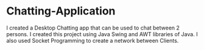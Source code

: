 # Chatting-Application
I created a Desktop Chatting app that can be used to chat between 2 persons. I created this project using Java Swing and AWT libraries of Java. I also used Socket Programming to create a network between Clients.  
